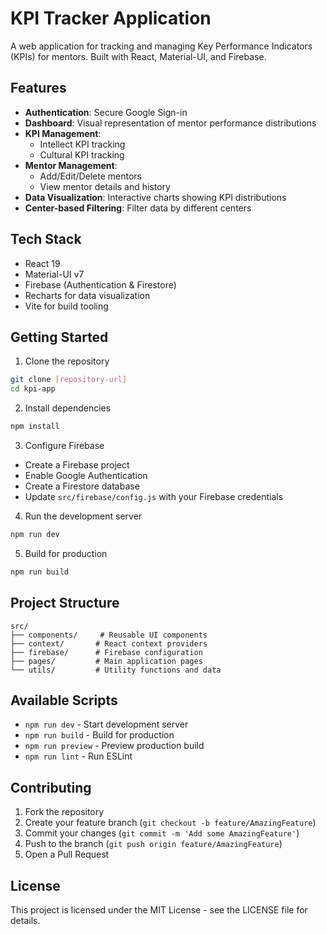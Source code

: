 # KPI Tracker Application

A web application for tracking and managing Key Performance Indicators (KPIs) for mentors. Built with React, Material-UI, and Firebase.

## Features

- **Authentication**: Secure Google Sign-in
- **Dashboard**: Visual representation of mentor performance distributions
- **KPI Management**: 
  - Intellect KPI tracking
  - Cultural KPI tracking
- **Mentor Management**:
  - Add/Edit/Delete mentors
  - View mentor details and history
- **Data Visualization**: Interactive charts showing KPI distributions
- **Center-based Filtering**: Filter data by different centers

## Tech Stack

- React 19
- Material-UI v7
- Firebase (Authentication & Firestore)
- Recharts for data visualization
- Vite for build tooling

## Getting Started

1. Clone the repository
```bash
git clone [repository-url]
cd kpi-app
```

2. Install dependencies
```bash
npm install
```

3. Configure Firebase
- Create a Firebase project
- Enable Google Authentication
- Create a Firestore database
- Update `src/firebase/config.js` with your Firebase credentials

4. Run the development server
```bash
npm run dev
```

5. Build for production
```bash
npm run build
```

## Project Structure

```
src/
├── components/     # Reusable UI components
├── context/       # React context providers
├── firebase/      # Firebase configuration
├── pages/         # Main application pages
└── utils/         # Utility functions and data
```

## Available Scripts

- `npm run dev` - Start development server
- `npm run build` - Build for production
- `npm run preview` - Preview production build
- `npm run lint` - Run ESLint

## Contributing

1. Fork the repository
2. Create your feature branch (`git checkout -b feature/AmazingFeature`)
3. Commit your changes (`git commit -m 'Add some AmazingFeature'`)
4. Push to the branch (`git push origin feature/AmazingFeature`)
5. Open a Pull Request

## License

This project is licensed under the MIT License - see the LICENSE file for details.
